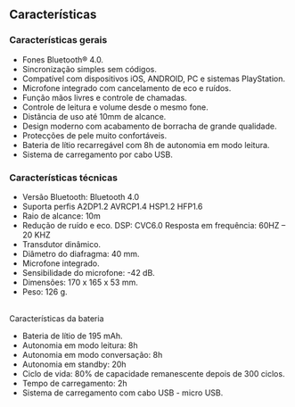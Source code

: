 ## Características


### Características gerais

- Fones Bluetooth® 4.0.
- Sincronização simples sem códigos.
- Compatível com dispositivos iOS, ANDROID, PC e sistemas PlayStation.
- Microfone integrado com cancelamento de eco e ruídos.
- Função mãos livres e controle de chamadas.
- Controle de leitura e volume desde o mesmo fone.
- Distância de uso até 10mm de alcance.
- Design moderno com acabamento de borracha de grande qualidade.
- Protecções de pele muito confortáveis.
- Bateria de lítio recarregável com 8h de autonomia em modo leitura.
- Sistema de carregamento por cabo USB.


### Características técnicas

- Versão Bluetooth: Bluetooth 4.0
- Suporta perfis A2DP1.2 AVRCP1.4 HSP1.2 HFP1.6
- Raio de alcance: 10m
- Redução de ruído e eco. DSP: CVC6.0
Resposta em frequência: 60HZ – 20 KHZ
- Transdutor dinâmico.
- Diâmetro do diafragma: 40 mm.
- Microfone integrado.
- Sensibilidade do microfone: -42 dB.
- Dimensões: 170 x 165 x 53 mm.
- Peso: 126 g.

<br/>
Características da bateria<br/>

- Bateria de lítio de 195 mAh.
- Autonomia em modo leitura: 8h
- Autonomia em modo conversação: 8h
- Autonomia em standby: 20h
- Ciclo de vida: 80% de capacidade remanescente depois de 300 ciclos.
- Tempo de carregamento: 2h
- Sistema de carregamento com cabo USB - micro USB.

